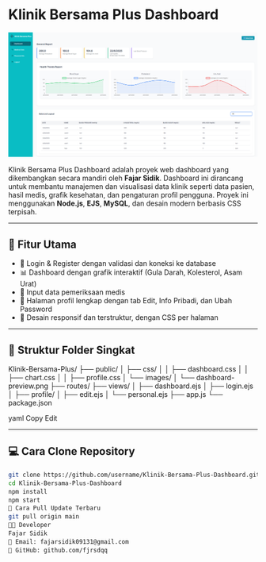 # Klinik Bersama Plus Dashboard

![Dashboard Preview](./public/images/dashboard-preview.png)

Klinik Bersama Plus Dashboard adalah proyek web dashboard yang dikembangkan secara mandiri oleh **Fajar Sidik**. Dashboard ini dirancang untuk membantu manajemen dan visualisasi data klinik seperti data pasien, hasil medis, grafik kesehatan, dan pengaturan profil pengguna. Proyek ini menggunakan **Node.js**, **EJS**, **MySQL**, dan desain modern berbasis CSS terpisah.

---

## 🚀 Fitur Utama

- 🔐 Login & Register dengan validasi dan koneksi ke database
- 📊 Dashboard dengan grafik interaktif (Gula Darah, Kolesterol, Asam Urat)
- 📁 Input data pemeriksaan medis
- 👤 Halaman profil lengkap dengan tab Edit, Info Pribadi, dan Ubah Password
- 🎨 Desain responsif dan terstruktur, dengan CSS per halaman

---

## 📁 Struktur Folder Singkat
Klinik-Bersama-Plus/
├── public/
│ ├── css/
│ │ ├── dashboard.css
│ │ ├── chart.css
│ │ ├── profile.css
│ └── images/
│ └── dashboard-preview.png
├── routes/
├── views/
│ ├── dashboard.ejs
│ ├── login.ejs
│ ├── profile/
│ ├── edit.ejs
│ └── personal.ejs
├── app.js
└── package.json

yaml
Copy
Edit

---

## 💻 Cara Clone Repository

```bash
git clone https://github.com/username/Klinik-Bersama-Plus-Dashboard.git
cd Klinik-Bersama-Plus-Dashboard
npm install
npm start
🔄 Cara Pull Update Terbaru
git pull origin main
🧑‍💻 Developer
Fajar Sidik
📧 Email: fajarsidik09131@gmail.com
🔗 GitHub: github.com/fjrsdqq

